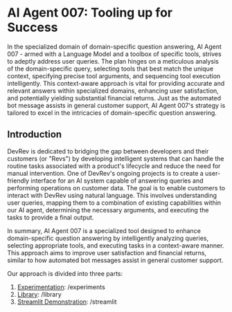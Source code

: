 # AI Agent 007: Tooling up for Success

In the specialized domain of domain-specific question answering, AI Agent 007 - armed with a Language Model and a toolbox of specific tools, strives to adeptly address user queries. The plan hinges on a meticulous analysis of the domain-specific query, selecting tools that best match the unique context, specifying precise tool arguments, and sequencing tool execution intelligently. This context-aware approach is vital for providing accurate and relevant answers within specialized domains, enhancing user satisfaction, and potentially yielding substantial financial returns. Just as the automated bot message assists in general customer support, AI Agent 007's strategy is tailored to excel in the intricacies of domain-specific question answering.

## Introduction

DevRev is dedicated to bridging the gap between developers and their customers (or "Revs") by developing intelligent systems that can handle the routine tasks associated with a product's lifecycle and reduce the need for manual intervention. One of DevRev's ongoing projects is to create a user-friendly interface for an AI system capable of answering queries and performing operations on customer data. The goal is to enable customers to interact with DevRev using natural language. This involves understanding user queries, mapping them to a combination of existing capabilities within our AI agent, determining the necessary arguments, and executing the tasks to provide a final output.

In summary, AI Agent 007 is a specialized tool designed to enhance domain-specific question answering by intelligently analyzing queries, selecting appropriate tools, and executing tasks in a context-aware manner. This approach aims to improve user satisfaction and financial returns, similar to how automated bot messages assist in general customer support.

Our approach is divided into three parts:

1. [Experimentation](Team-65-main-experiments/README.md): /experiments
2. [Library](Team-65-main-library/README.md): /library
3. [Streamlit Demonstration](Team-65-main-streamlit/README.md): /streamlit